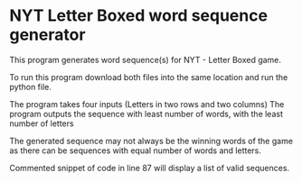 # NYT Letter Boxed word sequence generator

This program generates word sequence(s) for NYT - Letter Boxed game.

To run this program download both files into the same location and run the python file.

The program takes four inputs (Letters in two rows and two columns)
The program outputs the sequence with least number of words, with the least number of letters

The generated sequence may not always be the winning words of the game as there can be sequences with equal number of words and letters.

Commented snippet of code in line 87 will display a list of valid sequences.
